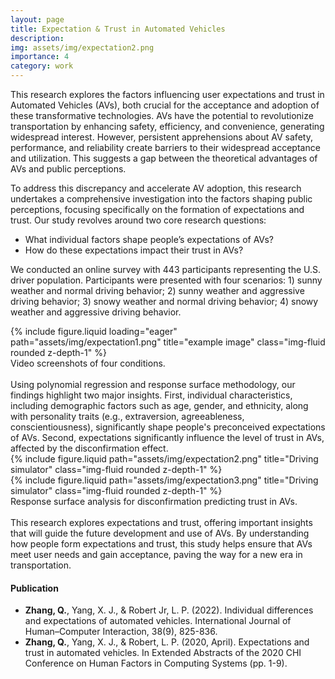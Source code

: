 ```yaml
---
layout: page
title: Expectation & Trust in Automated Vehicles
description:
img: assets/img/expectation2.png
importance: 4
category: work
---
```


This research explores the factors influencing user expectations and trust in Automated Vehicles (AVs), both crucial for the acceptance and adoption of these transformative technologies. AVs have the potential to revolutionize transportation by enhancing safety, efficiency, and convenience, generating widespread interest. However, persistent apprehensions about AV safety, performance, and reliability create barriers to their widespread acceptance and utilization. This suggests a gap between the theoretical advantages of AVs and public perceptions.

To address this discrepancy and accelerate AV adoption, this research undertakes a comprehensive investigation into the factors shaping public perceptions, focusing specifically on the formation of expectations and trust. Our study revolves around two core research questions:
- What individual factors shape people’s expectations of AVs?
- How do these expectations impact their trust in AVs?

We conducted an online survey with 443 participants representing the U.S. driver population. Participants were presented with four scenarios: 1) sunny weather and normal driving behavior; 2) sunny weather and aggressive driving behavior; 3) snowy weather and normal driving behavior; 4) snowy weather and aggressive driving behavior.  

<div class="row">
    <div class="col-sm mt-3 mt-md-0">
        {% include figure.liquid loading="eager" path="assets/img/expectation1.png" title="example image" class="img-fluid rounded z-depth-1" %}
    </div>
</div>
<div class="caption">
    Video screenshots of four conditions.
</div>
<br />
Using polynomial regression and response surface methodology, our findings highlight two major insights. First, individual characteristics, including demographic factors such as age, gender, and ethnicity, along with personality traits (e.g., extraversion, agreeableness, conscientiousness), significantly shape people's preconceived expectations of AVs. Second, expectations significantly influence the level of trust in AVs, affected by the disconfirmation effect.

<div class="row justify-content-sm-center">
    <div class="col-sm-6 mt-3 mt-md-0">
        {% include figure.liquid path="assets/img/expectation2.png" title="Driving simulator" class="img-fluid rounded z-depth-1" %}
    </div>
    <div class="col-sm-6 mt-5 mt-md-0">
        {% include figure.liquid path="assets/img/expectation3.png" title="Driving simulator" class="img-fluid rounded z-depth-1" %}
    </div>
</div>
<div class="caption">
    Response surface analysis for disconfirmation predicting trust in AVs.
</div>
<br />
This research explores expectations and trust, offering important insights that will guide the future development and use of AVs. By understanding how people form expectations and trust, this study helps ensure that AVs meet user needs and gain acceptance, paving the way for a new era in transportation.

#### Publication 
- **Zhang, Q.**, Yang, X. J., & Robert Jr, L. P. (2022). Individual differences and expectations of automated vehicles. International Journal of Human–Computer Interaction, 38(9), 825-836.
- **Zhang, Q.**, Yang, X. J., & Robert, L. P. (2020, April). Expectations and trust in automated vehicles. In Extended Abstracts of the 2020 CHI Conference on Human Factors in Computing Systems (pp. 1-9).

